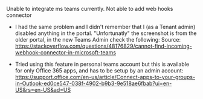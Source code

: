 Unable to integrate ms teams currently. Not able to add web hooks connector

* I had the same problem and I didn't remember that I (as a Tenant admin) disabled anything in the portal. "Unfortunatly" the screenshot is from the older portal, in the new Teams Admin check the following:
Source: https://stackoverflow.com/questions/48176829/cannot-find-incoming-webhook-connector-in-microsoft-teams


* Tried using this feature in personal teams account but this is available for only  Office 365 apps, and has to be setup by an admin account:
https://support.office.com/en-us/article/Connect-apps-to-your-groups-in-Outlook-ed0ce547-038f-4902-b9b3-9e518ae6fbab?ui=en-US&rs=en-US&ad=US


